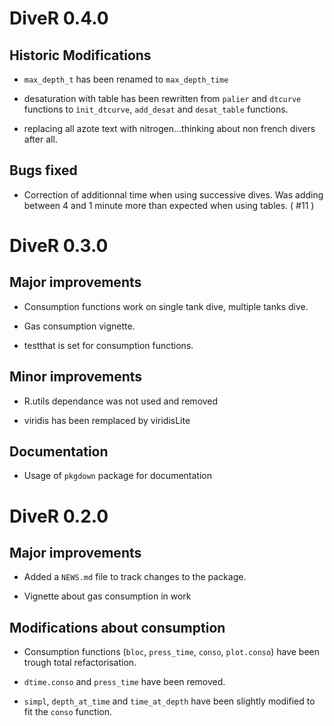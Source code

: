 # DiveR 0.4.0

## Historic Modifications

* `max_depth_t` has been renamed to `max_depth_time`

* desaturation with table has been rewritten from `palier` and `dtcurve` functions to `ìnit_dtcurve`, `add_desat` and `desat_table` functions. 

* replacing all azote text with nitrogen...thinking about non french divers after all.

## Bugs fixed

* Correction of additionnal time when using successive dives. Was adding between 4 and 1 minute more than expected when using tables. ( #11 )

# DiveR 0.3.0

## Major improvements

* Consumption functions work on single tank dive, multiple tanks dive.

* Gas consumption vignette.

* testthat is set for consumption functions.

## Minor improvements

* R.utils dependance was not used and removed

* viridis has been remplaced by viridisLite

## Documentation

* Usage of `pkgdown` package for documentation

# DiveR 0.2.0

## Major improvements

* Added a `NEWS.md` file to track changes to the package.

* Vignette about gas consumption in work

## Modifications about consumption

* Consumption functions (`bloc`, `press_time`, `conso`, `plot.conso`) have been trough total refactorisation. 

* `dtime.conso` and `press_time` have been removed. 

* `simpl`, `depth_at_time` and `time_at_depth` have been slightly modified to fit the `conso` function.

